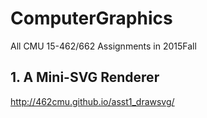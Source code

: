 # ComputerGraphics
All CMU 15-462/662 Assignments in 2015Fall

## 1. A Mini-SVG Renderer
  <http://462cmu.github.io/asst1_drawsvg/>
